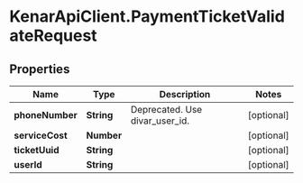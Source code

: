 # KenarApiClient.PaymentTicketValidateRequest

## Properties

Name | Type | Description | Notes
------------ | ------------- | ------------- | -------------
**phoneNumber** | **String** | Deprecated. Use divar_user_id. | [optional] 
**serviceCost** | **Number** |  | [optional] 
**ticketUuid** | **String** |  | [optional] 
**userId** | **String** |  | [optional] 



